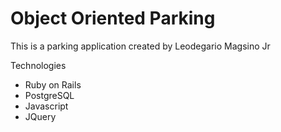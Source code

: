 # Object Oriented Parking

This is a parking application created by Leodegario Magsino Jr

Technologies
* Ruby on Rails
* PostgreSQL
* Javascript
* JQuery
